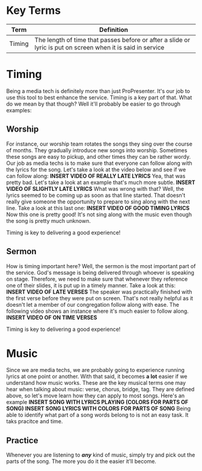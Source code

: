 <!-- TITLE: 104 - Media Theory -->
<!-- SUBTITLE: Let's learn about some topics that'll take us to the next level -->

# Key Terms
| Term | Definition |
| --- | --- |
| Timing | The length of time that passes before or after a slide or lyric is put on screen when it is said in service |
# Timing
Being a media tech is definitely more than just ProPresenter. It's our job to use this tool to best enhance the service. Timing is a key part of that. What do we mean by that though? Well it'll probably be easier to go through examples:
## Worship
For instance, our worship team rotates the songs they sing over the course of months. They gradually introduce new songs into worship. Sometimes these songs are easy to pickup, and other times they can be rather wordy. Our job as media techs is to make sure that everyone can follow along with the lyrics for the song. Let's take a look at the video below and see if we can follow along:
**INSERT VIDEO OF REALLY LATE LYRICS**
Yea, that was pretty bad. Let's take a look at an example that's much more subtle.
**INSERT VIDEO OF SLIGHTLY LATE LYRICS**
What was wrong with that? Well, the lyrics seemed to be coming up as soon as that line started. That doesn't really give someone the opportunity to prepare to sing along with the next line. Take a look at this last one:
**INSERT VIDEO OF GOOD TIMING LYRICS**
Now this one is pretty good! It's not sing along with the music even though the song is pretty much unknown.

Timing is key to delivering a good experience!
## Sermon
How is timing important here? Well, the sermon is the most important part of the service. God's message is being delivered through whoever is speaking on stage. Therefore, we need to make sure that whenever they reference one of their slides, it is put up in a timely manner. Take a look at this:
**INSERT VIDEO OF LATE VERSES**
The speaker was practically finished with the first verse before they were put on screen. That's not really helpful as it doesn't let a member of our congregation follow along with ease. The following video shows an instance where it's much easier to follow along.
**INSERT VIDEO OF ON TIME VERSES**

Timing is key to delivering a good experience!
# Music
Since we are media techs, we are probably going to experience running lyrics at one point or another. With that said, it becomes **a lot** easier if we understand how music works. These are the key musical terms one may hear when talking about music: verse, chorus, bridge, tag. They are defined above, so let's move learn how they can apply to most songs. Here's an example
**INSERT SONG WITH LYRICS PLAYING (COLORS FOR PARTS OF SONG)**
**INSERT SONG LYRICS WITH COLORS FOR PARTS OF SONG**
Being able to identify what part of a song words belong to is not an easy task. It taks pracitce and time. 
## Practice
Whenever you are listening to **_any_** kind of music, simply try and pick out the parts of the song. The more you do it the easier it'll become.